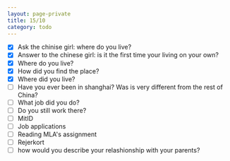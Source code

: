 ```yaml
--- 
layout: page-private
title: 15/10
category: todo
---
```


- [x] Ask the chinise girl: where do you live?
- [x] Answer to the chinese girl: is it the first time your living on your own?
- [x] Where do you live?
- [x] How did you find the place?
- [x] Where did you live?
- [ ] Have you ever been in shanghai? Was is very different from the rest of
  China?
- [ ] What job did you do?
- [ ] Do you still work there?
- [ ] MitID
- [ ] Job applications
- [ ] Reading MLA's assignment
- [ ] Rejerkort
- [ ] how would you describe your relashionship with your parents?
